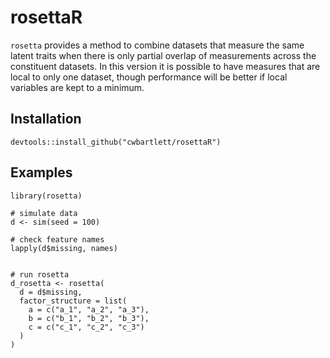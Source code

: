 # rosettaR

`rosetta` provides a method to combine datasets that measure the same latent traits when there is only partial overlap of measurements across the constituent datasets.  In this version it is possible to have measures that are local to only one dataset, though performance will be better if local variables are kept to a minimum.
## Installation

```{r}
devtools::install_github("cwbartlett/rosettaR")
```

## Examples

```{r}
library(rosetta)

# simulate data
d <- sim(seed = 100)

# check feature names
lapply(d$missing, names)


# run rosetta
d_rosetta <- rosetta(
  d = d$missing,
  factor_structure = list(
    a = c("a_1", "a_2", "a_3"),
    b = c("b_1", "b_2", "b_3"),
    c = c("c_1", "c_2", "c_3")
  )
)
```
